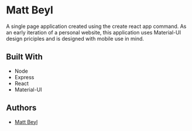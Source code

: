 # Matt Beyl

A single page application created using the create react app command.  As an early iteration of a personal website, this application uses Material-UI design priciples and is designed with mobile use in mind.

## Built With

- Node                  
- Express                        
- React                 
- Material-UI           

## Authors

- [Matt Beyl](https://github.com/matthewbeyl)